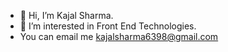 - 👋 Hi, I’m Kajal Sharma.
- 👀 I’m interested in Front End Technologies.
- You can email me kajalsharma6398@gmail.com
